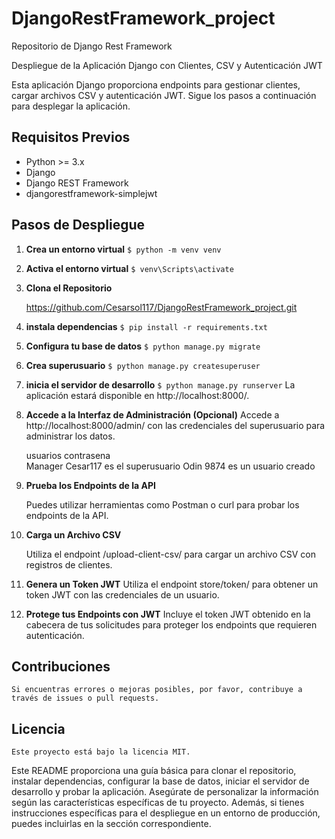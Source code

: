 # DjangoRestFramework_project
Repositorio de Django Rest Framework

Despliegue de la Aplicación Django con Clientes, CSV y Autenticación JWT

Esta aplicación Django proporciona endpoints para gestionar clientes, cargar archivos CSV y autenticación JWT. Sigue los pasos a continuación para desplegar la aplicación.

## Requisitos Previos

- Python >= 3.x
- Django
- Django REST Framework
- djangorestframework-simplejwt


## Pasos de Despliegue

1. **Crea un entorno virtual**
`$ python -m venv venv`

2. **Activa el entorno virtual**
`$ venv\Scripts\activate`


3. **Clona el Repositorio**

   <https://github.com/Cesarsol117/DjangoRestFramework_project.git>
   
4. **instala dependencias**
`$ pip install -r requirements.txt`

5. **Configura tu base de datos**
`$ python manage.py migrate`

6. **Crea superusuario**
`$ python manage.py createsuperuser`

7. **inicia el servidor de desarrollo**
`$ python manage.py runserver`
La aplicación estará disponible en http://localhost:8000/.

8. **Accede a la Interfaz de Administración (Opcional)**
    Accede a http://localhost:8000/admin/ con las credenciales del superusuario para administrar los datos.

    usuarios    contrasena  
    Manager     Cesar117  es el superusuario
    Odin        9874      es un usuario creado

9. **Prueba los Endpoints de la API**

    Puedes utilizar herramientas como Postman o curl para probar los endpoints de la API.
10. **Carga un Archivo CSV**

    Utiliza el endpoint /upload-client-csv/ para cargar un archivo CSV con registros de clientes.
11. **Genera un Token JWT**
    Utiliza el endpoint store/token/ para obtener un token JWT con las credenciales de un usuario.

12. **Protege tus Endpoints con JWT**
    Incluye el token JWT obtenido en la cabecera de tus solicitudes para proteger los endpoints que requieren autenticación.

## Contribuciones
    Si encuentras errores o mejoras posibles, por favor, contribuye a través de issues o pull requests.

## Licencia

    Este proyecto está bajo la licencia MIT.

Este README proporciona una guía básica para clonar el repositorio, instalar dependencias, configurar la base de datos, iniciar el servidor de desarrollo y probar la aplicación. Asegúrate de personalizar la información según las características específicas de tu proyecto. Además, si tienes instrucciones específicas para el despliegue en un entorno de producción, puedes incluirlas en la sección correspondiente.

